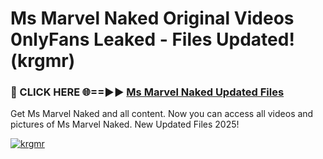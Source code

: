 # Ms Marvel Naked Original Videos 0nlyFans Leaked - Files Updated! (krgmr)

<h3>🔴 CLICK HERE 🌐==►► <a href="https://tinyurl.com/yckcrads" rel="nofollow">Ms Marvel Naked Updated Files</a></h3>

Get Ms Marvel Naked and all content. Now you can access all videos and pictures of Ms Marvel Naked. New Updated Files 2025!

[![krgmr](https://i.imgur.com/hpKpOFt.gif)](https://tinyurl.com/yckcrads)
